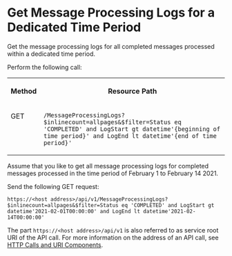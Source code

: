 <!-- loio71cb2649102d4677b0482c74d0bb8081 -->

# Get Message Processing Logs for a Dedicated Time Period

Get the message processing logs for all completed messages processed within a dedicated time period.



Perform the following call:


<table>
<tr>
<th valign="top">

Method



</th>
<th valign="top">

Resource Path



</th>
</tr>
<tr>
<td valign="top">

GET



</td>
<td valign="top">

 `/MessageProcessingLogs?$inlinecount=allpages&$filter=Status eq 'COMPLETED' and LogStart gt datetime'{beginning of time period}' and LogEnd lt datetime'{end of time period}'` 



</td>
</tr>
</table>

Assume that you like to get all message processing logs for completed messages processed in the time period of February 1 to February 14 2021.

Send the following GET request:

`https://<host address>/api/v1/MessageProcessingLogs?$inlinecount=allpages&$filter=Status eq 'COMPLETED' and LogStart gt datetime'2021-02-01T00:00:00' and LogEnd lt datetime'2021-02-14T00:00:00'`

The part `https://<host address>/api/v1` is also referred to as service root URI of the API call. For more information on the address of an API call, see [HTTP Calls and URI Components](http-calls-and-uri-components-ca75e12.md).

